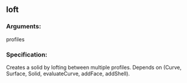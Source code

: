 ## loft
### Arguments: 
profiles
### Specification: 
Creates a solid by lofting between multiple profiles. Depends on (Curve, Surface, Solid, evaluateCurve, addFace, addShell).

